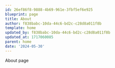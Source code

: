```yaml
---
id: 26ef86f8-9888-4b69-961e-3fbf5ef6e925
blueprint: page
title: About
author: f838babc-10da-44c6-bd2c-c28d8a011f8b
template: home
updated_by: f838babc-10da-44c6-bd2c-c28d8a011f8b
updated_at: 1717060085
parent: home
date: '2024-05-30'
---
```

About page